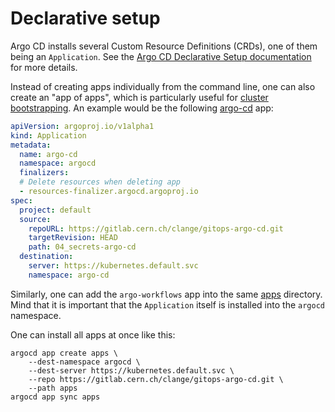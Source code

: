 # Declarative setup

Argo CD installs several Custom Resource Definitions (CRDs), one of them being an `Application`. See the [Argo CD Declarative Setup documentation](https://argoproj.github.io/argo-cd/operator-manual/declarative-setup/) for more details.

Instead of creating apps individually from the command line, one can also create an "app of apps", which is particularly useful for [cluster bootstrapping](https://argoproj.github.io/argo-cd/operator-manual/cluster-bootstrapping/). An example would be the following [argo-cd](apps/argo-cd.yaml) app:

```yaml
apiVersion: argoproj.io/v1alpha1
kind: Application
metadata:
  name: argo-cd
  namespace: argocd
  finalizers:
  # Delete resources when deleting app
  - resources-finalizer.argocd.argoproj.io
spec:
  project: default
  source:
    repoURL: https://gitlab.cern.ch/clange/gitops-argo-cd.git
    targetRevision: HEAD
    path: 04_secrets-argo-cd
  destination:
    server: https://kubernetes.default.svc
    namespace: argo-cd
```

Similarly, one can add the `argo-workflows` app into the same [apps](apps) directory. Mind that it is important that the `Application` itself is installed into the `argocd` namespace.

One can install all apps at once like this:

```
argocd app create apps \
    --dest-namespace argocd \
    --dest-server https://kubernetes.default.svc \
    --repo https://gitlab.cern.ch/clange/gitops-argo-cd.git \
    --path apps
argocd app sync apps
```
